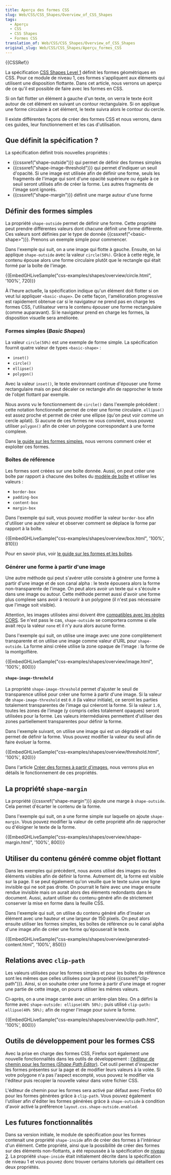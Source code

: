 ```yaml
---
title: Aperçu des formes CSS
slug: Web/CSS/CSS_Shapes/Overview_of_CSS_Shapes
tags:
  - Aperçu
  - CSS
  - CSS Shapes
  - Formes CSS
translation_of: Web/CSS/CSS_Shapes/Overview_of_CSS_Shapes
original_slug: Web/CSS/CSS_Shapes/Aperçu_formes_CSS
---
```

{{CSSRef}}

La spécification [CSS Shapes Level 1](https://www.w3.org/TR/css-shapes/) définit les formes géométriques en CSS. Pour ce module de niveau 1, ces formes s'appliquent aux éléments qui utilisent une disposition flottante. Dans cet article, nous verrons un aperçu de ce qu'il est possible de faire avec les formes en CSS.

Si on fait flotter un élément à gauche d'un texte, on verra le texte écrit autour de cet élément en suivant un contour rectangulaire. Si on applique une forme circulaire à cet élément, le texte suivra alors le contour du cercle.

Il existe différentes façons de créer des formes CSS et nous verrons, dans ces guides, leur fonctionnement et les cas d'utilisation.

## Que définit la spécification ?

La spécification définit trois nouvelles propriétés :

- {{cssxref("shape-outside")}} qui permet de définir des formes simples
- {{cssxref("shape-image-threshold")}} qui permet d'indiquer un seuil d'opacité. Si une image est utilisée afin de définir une forme, seuls les fragments de l'image qui sont d'une opacité supérieure ou égale à ce seuil seront utilisés afin de créer la forme. Les autres fragments de l'image sont ignorés.
- {{cssxref("shape-margin")}} définit une marge autour d'une forme

## Définir des formes simples

La propriété `shape-outside` permet de définir une forme. Cette propriété peut prendre différentes valeurs dont chacune définit une forme différente. Ces valeurs sont définies par le type de donnée {{cssxref("&lt;basic-shape&gt;")}}. Prenons un exemple simple pour commencer.

Dans l'exemple qui suit, on a une image qui flotte à gauche. Ensuite, on lui applique `shape-outside` avec la valeur `circle(50%)`. Grâce à cette règle, le contenu épouse alors une forme circulaire plutôt que le rectangle qui était formé par la boîte de l'image.

{{EmbedGHLiveSample("css-examples/shapes/overview/circle.html", '100%', 720)}}

À l'heure actuelle, la spécification indique qu'un élément doit flotter si on veut lui appliquer `<basic-shape>`. De cette façon, l'amélioration progressive est rapidement obtenue car si le navigateur ne prend pas en charge les formes CSS, l'utilisateur verra le contenu épouser une forme rectangulaire (comme auparavant). Si le navigateur prend en charge les formes, la disposition visuelle sera améliorée.

### Formes simples (_Basic Shapes_)

La valeur `circle(50%)` est une exemple de forme simple. La spécification fournit quatre valeur de types `<basic-shape>` :

- `inset()`
- `circle()`
- `ellipse()`
- `polygon()`

Avec la valeur `inset()`, le texte environnant continue d'épouser une forme rectangulaire mais on peut décaler ce rectangle afin de rapprocher le texte de l'objet flottant par exemple.

Nous avons vu le fonctionnement de `circle()` dans l'exemple précédent : cette notation fonctionnelle permet de créer une forme circulaire. `ellipse()` est assez proche et permet de créer une ellipse (qu'on peut voir comme un cercle aplati). Si aucune de ces formes ne vous convient, vous pouvez utiliser `polygon()` afin de créer un polygone correspondant à une forme complexe.

Dans [le guide sur les formes simples](/fr/docs/Web/CSS/CSS_Shapes/Formes_simples), nous verrons comment créer et exploiter ces formes.

### Boîtes de référence

Les formes sont créées sur une boîte donnée. Aussi, on peut créer une boîte par rapport à chacune des boîtes du [modèle de boîte](/fr/docs/Apprendre/CSS/Introduction_%C3%A0_CSS/Le_mod%C3%A8le_de_bo%C3%AEte) et utiliser les valeurs :

- `border-box`
- `padding-box`
- `content-box`
- `margin-box`

Dans l'exemple qui suit, vous pouvez modifier la valeur `border-box` afin d'utiliser une autre valeur et observer comment se déplace la forme par rapport à la boîte.

{{EmbedGHLiveSample("css-examples/shapes/overview/box.html", '100%', 810)}}

Pour en savoir plus, voir [le guide sur les formes et les boîtes](/fr/docs/Web/CSS/CSS_Shapes/Shapes_From_Box_Values).

### Générer une forme à partir d'une image

Une autre méthode qui peut s'avérer utile consiste à générer une forme à partir d'une image et de son canal alpha :  le texte épousera alors la forme non-transparente de l'image. On peut alors avoir un texte qui « s'écoule » dans une image ou autour. Cette méthode permet aussi d'avoir une forme plus complexe sans avoir à recourir à un polygone (il n'est pas nécessaire que  l'image  soit visible).

Attention, les images utilisées ainsi doivent être [compatibles avec les règles CORS](/en-US/docs/Web/HTTP/CORS). Se n'est pass le cas, `shape-outside` se comportera comme si elle avait reçu la valeur `none` et il n'y aura alors aucune forme.

Dans l'exemple qui suit, on utilise une image avec une zone complètement transparente et on utilise une image comme valeur d'URL pour `shape-outside`. La forme ainsi créée utilise la zone opaque de l'image : la forme de la montgolfière.

{{EmbedGHLiveSample("css-examples/shapes/overview/image.html", '100%', 800)}}

#### `shape-image-threshold`

La propriété `shape-image-threshold` permet d'ajuster le seuil de transparence utilisé pour créer une forme à partir d'une image. Si la valeur de `shape-image-threshold` est `0.0` (la valeur initiale), ce seront les parties totalement transparentes de l'image qui créeront la forme. Si la valeur `1.0`, toutes les zones de l'image (y compris celles totalement opaques) seront utilisées pour la forme. Les valeurs intermédiaires permettent d'utiliser des zones partiellement transparentes pour définir la forme.

Dans l'exemple suivant, on utilise une image qui est un dégradé et qui permet de définir la forme. Vous pouvez modifier la valeur du seuil afin de faire évoluer la forme.

{{EmbedGHLiveSample("css-examples/shapes/overview/threshold.html", '100%', 820)}}

Dans l'article [Créer des formes à partir d'images](/fr/docs/Web/CSS/CSS_Shapes/Shapes_From_Images), nous verrons plus en détails le fonctionnement de ces propriétés.

## La propriété `shape-margin`

La propriété {{cssxref("shape-margin")}} ajoute une marge à `shape-outside`. Cela permet d'écarter le contenu de la forme.

Dans l'exemple qui suit, on a une forme simple sur laquelle on ajoute `shape-margin`. Vous pouvez modifier la valeur de cette propriété afin de rapprocher ou d'éloigner le texte de la forme.

{{EmbedGHLiveSample("css-examples/shapes/overview/shape-margin.html", '100%', 800)}}

## Utiliser du contenu généré comme objet flottant

Dans les exemples qui précèdent, nous avons utilisé des images ou des éléments visibles afin de définir la forme. Autrement dit, la forme est visible sur la page. Il se peut également qu'on veuille que le texte suive une ligne invisible qui ne soit pas droite. On pourrait le faire avec une image ensuite rendue invisible mais on aurait alors des éléments redondants dans le document. Aussi, autant utiliser du contenu généré afin de strictement conserver la mise en forme dans la feuille CSS.

Dans l'exemple qui suit, on utilise du contenu généré afin d'inséer un élément avec une hauteur et une largeur de 150 pixels. On peut alors ensuite utiliser les formes simples, les boîtes de référence ou le canal alpha d'une image afin de créer une forme qu'épouserait le texte.

{{EmbedGHLiveSample("css-examples/shapes/overview/generated-content.html", '100%', 850)}}

## Relations avec `clip-path`

Les valeurs utilisées pour les formes simples et pour les boîtes de référence sont les mêmes que celles utilisées pour la propriété {{cssxref("clip-path")}}. Ainsi, si on souhaite créer une forme à partir d'une image et rogner une partie de cette image, on pourra utiliser les mêmes valeurs.

Ci-après, on a une image carrée avec un arrière-plan bleu. On a défini la forme avec  `shape-outside: ellipse(40% 50%);` puis utilisé `clip-path: ellipse(40% 50%);` afin de rogner l'image pour suivre la forme.

{{EmbedGHLiveSample("css-examples/shapes/overview/clip-path.html", '100%', 800)}}

## Outils de développement pour les formes CSS

Avec la prise en charge des formes CSS, Firefox sort également une nouvelle fonctionnalités dans les outils de développement : [l'éditeur de chemin pour les formes (_Shape Path Editor_)](/fr/docs/Outils/Inspecteur/Comment/Edit_CSS_shapes). Cet outil permet d'inspecter les formes présentes sur la page et de modifier leurs valeurs à la volée. Si votre polygone n'a pas l'aspect escompté, vous pouvez le modifier via l'éditeur puis recopier la nouvelle valeur dans votre fichier CSS.

L'éditeur de chemin pour les formes sera activé par défaut avec Firefox 60 pour les formes générées grâce à `clip-path`. Vous pouvez également l'utiliser afin d'éditer les formes générées grâce à `shape-outside` à condition d'avoir activé la préférence `layout.css.shape-outside.enabled`.

## Les futures fonctionnalités

Dans sa version initiale, le module de spécification pour les formes contenait une propriété `shape-inside` afin de créer des formes à l'intérieur d'un élément. Cette propriété, ainsi que la possibilité de créer des formes sur des éléments non-flottants, a été repoussée à la spécification de [niveau 2](https://drafts.csswg.org/css-shapes-2/). La propriété `shape-inside` était initialement décrite dans la spécification de niveau 1 et vous pouvez donc trouver certains tutoriels qui détaillent ces deux propriétés.
